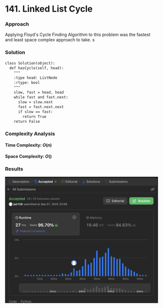 # 141. Linked List Cycle

### Approach
Applying Floyd's Cycle Finding Algorithm to this problem was the fastest and least space complex approach to take. s

### Solution
```
class Solution(object):
  def hasCycle(self, head):
    """
    :type head: ListNode
    :rtype: bool
    """
    slow, fast = head, head
    while fast and fast.next:
      slow = slow.next
      fast = fast.next.next
      if slow == fast:
        return True
    return False
```

### Complexity Analysis
#### Time Complexity: $O(n)$


#### Space Complexity: $O()$

### Results

![screenshot](/linked_list/easy/141_linked_list_cycle/141_linked_list_cycle.png)
